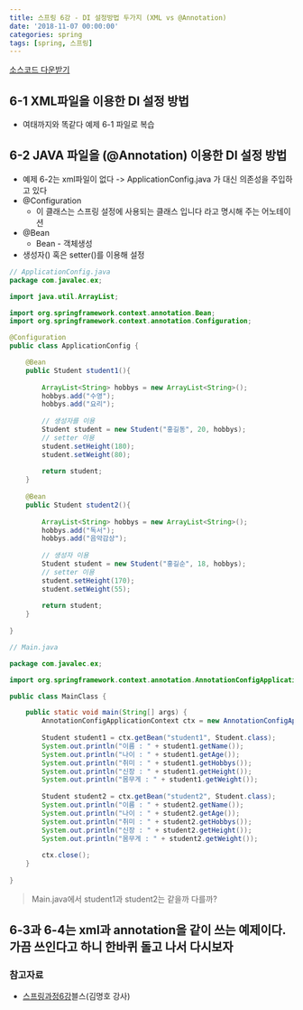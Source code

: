 ```yaml
---
title: 스프링 6강 - DI 설정방법 두가지 (XML vs @Annotation)
date: '2018-11-07 00:00:00'
categories: spring
tags: [spring, 스프링]
---
```


<a href="http://seouliotcenter.tistory.com/70?category=663840" target="_blank">소스코드 다운받기</a>

## 6-1 XML파일을 이용한 DI 설정 방법

* 여태까지와 똑같다 예제 6-1 파일로 복습

## 6-2 JAVA 파일을 (@Annotation) 이용한 DI 설정 방법

* 예제 6-2는 xml파일이 없다 -> ApplicationConfig.java 가 대신 의존성을 주입하고 있다
* @Configuration
	* 이 클래스는 스프링 설정에 사용되는 클래스 입니다 라고 명시해 주는 어노테이션
* @Bean
	* Bean - 객체생성
* 생성자() 혹은 setter()를 이용해 설정

```java
// ApplicationConfig.java
package com.javalec.ex;

import java.util.ArrayList;

import org.springframework.context.annotation.Bean;
import org.springframework.context.annotation.Configuration;

@Configuration
public class ApplicationConfig {

	@Bean
	public Student student1(){
		
		ArrayList<String> hobbys = new ArrayList<String>();
		hobbys.add("수영");
		hobbys.add("요리");
		
		// 생성자를 이용
		Student student = new Student("홍길동", 20, hobbys);
		// setter 이용
		student.setHeight(180);
		student.setWeight(80);
		
		return student;
	}
	
	@Bean
	public Student student2(){
		
		ArrayList<String> hobbys = new ArrayList<String>();
		hobbys.add("독서");
		hobbys.add("음악감상");
		
		// 생성자 이용
		Student student = new Student("홍길순", 18, hobbys);
		// setter 이용
		student.setHeight(170);
		student.setWeight(55);
		
		return student;
	}
	
}

```

```java
// Main.java

package com.javalec.ex;

import org.springframework.context.annotation.AnnotationConfigApplicationContext;

public class MainClass {

	public static void main(String[] args) {
		AnnotationConfigApplicationContext ctx = new AnnotationConfigApplicationContext(ApplicationConfig.class);
		
		Student student1 = ctx.getBean("student1", Student.class);
		System.out.println("이름 : " + student1.getName());
		System.out.println("나이 : " + student1.getAge());
		System.out.println("취미 : " + student1.getHobbys());
		System.out.println("신장 : " + student1.getHeight());
		System.out.println("몸무게 : " + student1.getWeight());
		
		Student student2 = ctx.getBean("student2", Student.class);
		System.out.println("이름 : " + student2.getName());
		System.out.println("나이 : " + student2.getAge());
		System.out.println("취미 : " + student2.getHobbys());
		System.out.println("신장 : " + student2.getHeight());
		System.out.println("몸무게 : " + student2.getWeight());
		
		ctx.close();
	}
	
}

```

> Main.java에서 student1과 student2는 같을까 다를까?


## 6-3과 6-4는 xml과 annotation을 같이 쓰는 예제이다. 가끔 쓰인다고 하니 한바퀴 돌고 나서 다시보자

### 참고자료

* <a href="http://seouliotcenter.tistory.com/70?category=663840" target="_blank">스프링과정6강</a>블스(김명호 강사)

